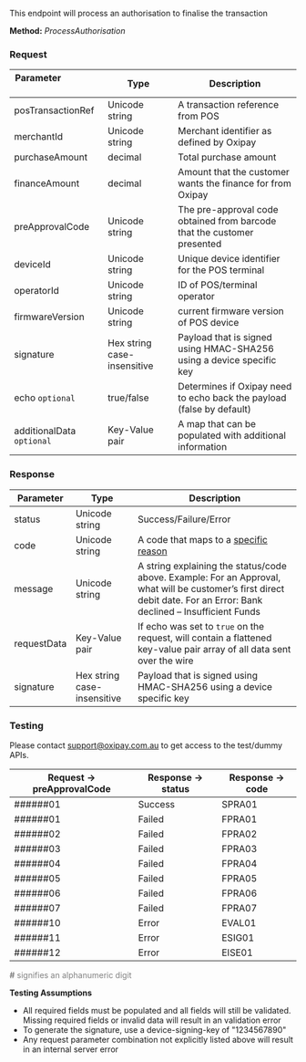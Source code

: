 This endpoint will process an authorisation to finalise the transaction

**Method:** *ProcessAuthorisation*

<h3>Request</h3>

Parameter &nbsp; &nbsp; &nbsp; &nbsp; &nbsp;&nbsp; &nbsp; &nbsp; &nbsp; &nbsp;&nbsp;| Type | Description
-----------|------|-------------
posTransactionRef | Unicode string | A transaction reference from POS
merchantId | Unicode string | Merchant identifier as defined by Oxipay
purchaseAmount | decimal | Total purchase amount
financeAmount | decimal | Amount that the customer wants the finance for from Oxipay
preApprovalCode | Unicode string | The pre-approval code obtained from barcode that the customer presented
deviceId | Unicode string | Unique device identifier for the POS terminal
operatorId | Unicode string | ID of POS/terminal operator
firmwareVersion | Unicode string | current firmware version of POS device
signature | Hex string case-insensitive | Payload that is signed using HMAC-SHA256 using a device specific key
echo <code class="optional">optional</code> | true/false | Determines if Oxipay need to echo back the payload (false by default)
additionalData <code class="optional">optional</code> | Key-Value pair | A map that can be populated with additional information

<h3>Response</h3>

Parameter | Type | Description
-----------|------|-------------
status | Unicode string | Success/Failure/Error
code | Unicode string | A code that maps to a <a href="/api_information/status_codes/">specific reason</a>
message | Unicode string | A string explaining the status/code above. Example: For an Approval, what will be customer’s first direct debit date. For an Error: Bank declined – Insufficient Funds 
requestData | Key-Value pair | If echo was set to <code>true</code> on the request, will contain a flattened key-value pair array of all data sent over the wire
signature | Hex string case-insensitive | Payload that is signed using HMAC-SHA256 using a device specific key 

<h3>Testing</h3>

Please contact <a href="mailto:support@oxipay.com.au">support@oxipay.com.au</a> to get access to the test/dummy APIs.

Request -> preApprovalCode | Response -> status | Response -> code
-----------|-----------|-----------
######01 | Success | SPRA01
######01 | Failed | FPRA01
######02 | Failed | FPRA02
######03 | Failed | FPRA03
######04 | Failed | FPRA04
######05 | Failed | FPRA05
######06 | Failed | FPRA06
######07 | Failed | FPRA07
######10 | Error | EVAL01
######11 | Error | ESIG01
######12 | Error | EISE01

<span style="color:grey;"><b>#</b> signifies an alphanumeric digit</span>

**Testing Assumptions**

* All required fields must be populated and all fields will still be validated. Missing required fields or invalid data will result in an validation error
* To generate the signature, use a device-signing-key of "1234567890"
* Any request parameter combination not explicitly listed above will result in an internal server error
